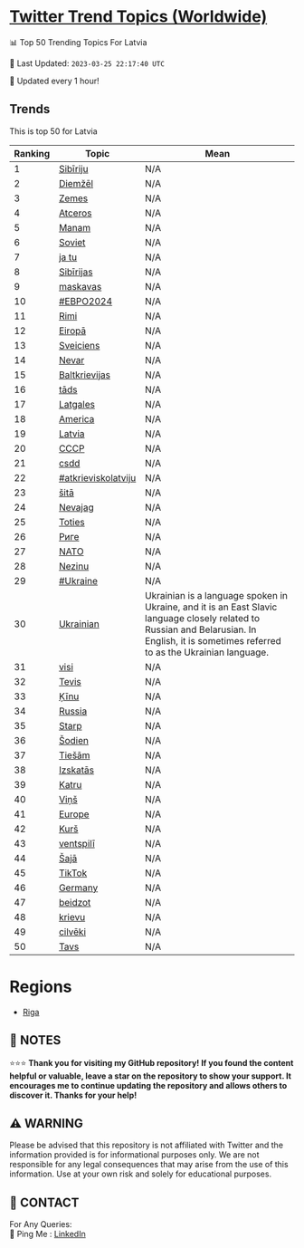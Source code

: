 [Twitter Trend Topics (Worldwide)](https://github.com/ErcinDedeoglu/Twitter-Trend-Topics)
==========


📊 Top 50 Trending Topics For Latvia

📆 Last Updated: `2023-03-25 22:17:40 UTC`

🔧 Updated every 1 hour!


## Trends

This is top 50 for Latvia

| Ranking | Topic | Mean |
| ------- | ------------ | ------------ |
| 1 | [Sibīriju](http://twitter.com/search?q=Sib%c4%abriju) | N/A |
| 2 | [Diemžēl](http://twitter.com/search?q=Diem%c5%be%c4%93l) | N/A |
| 3 | [Zemes](http://twitter.com/search?q=Zemes) | N/A |
| 4 | [Atceros](http://twitter.com/search?q=Atceros) | N/A |
| 5 | [Manam](http://twitter.com/search?q=Manam) | N/A |
| 6 | [Soviet](http://twitter.com/search?q=Soviet) | N/A |
| 7 | [ja tu](http://twitter.com/search?q=ja+tu) | N/A |
| 8 | [Sibīrijas](http://twitter.com/search?q=Sib%c4%abrijas) | N/A |
| 9 | [maskavas](http://twitter.com/search?q=maskavas) | N/A |
| 10 | [#ЕВРО2024](http://twitter.com/search?q=%23%d0%95%d0%92%d0%a0%d0%9e2024) | N/A |
| 11 | [Rimi](http://twitter.com/search?q=Rimi) | N/A |
| 12 | [Eiropā](http://twitter.com/search?q=Eirop%c4%81) | N/A |
| 13 | [Sveiciens](http://twitter.com/search?q=Sveiciens) | N/A |
| 14 | [Nevar](http://twitter.com/search?q=Nevar) | N/A |
| 15 | [Baltkrievijas](http://twitter.com/search?q=Baltkrievijas) | N/A |
| 16 | [tāds](http://twitter.com/search?q=t%c4%81ds) | N/A |
| 17 | [Latgales](http://twitter.com/search?q=Latgales) | N/A |
| 18 | [America](http://twitter.com/search?q=America) | N/A |
| 19 | [Latvia](http://twitter.com/search?q=Latvia) | N/A |
| 20 | [СССР](http://twitter.com/search?q=%d0%a1%d0%a1%d0%a1%d0%a0) | N/A |
| 21 | [csdd](http://twitter.com/search?q=csdd) | N/A |
| 22 | [#atkrieviskolatviju](http://twitter.com/search?q=%23atkrieviskolatviju) | N/A |
| 23 | [šitā](http://twitter.com/search?q=%c5%a1it%c4%81) | N/A |
| 24 | [Nevajag](http://twitter.com/search?q=Nevajag) | N/A |
| 25 | [Toties](http://twitter.com/search?q=Toties) | N/A |
| 26 | [Риге](http://twitter.com/search?q=%d0%a0%d0%b8%d0%b3%d0%b5) | N/A |
| 27 | [NATO](http://twitter.com/search?q=NATO) | N/A |
| 28 | [Nezinu](http://twitter.com/search?q=Nezinu) | N/A |
| 29 | [#Ukraine](http://twitter.com/search?q=%23Ukraine) | N/A |
| 30 | [Ukrainian](http://twitter.com/search?q=Ukrainian) | Ukrainian is a language spoken in Ukraine, and it is an East Slavic language closely related to Russian and Belarusian. In English, it is sometimes referred to as the Ukrainian language. |
| 31 | [visi](http://twitter.com/search?q=visi) | N/A |
| 32 | [Tevis](http://twitter.com/search?q=Tevis) | N/A |
| 33 | [Ķīnu](http://twitter.com/search?q=%c4%b6%c4%abnu) | N/A |
| 34 | [Russia](http://twitter.com/search?q=Russia) | N/A |
| 35 | [Starp](http://twitter.com/search?q=Starp) | N/A |
| 36 | [Šodien](http://twitter.com/search?q=%c5%a0odien) | N/A |
| 37 | [Tiešām](http://twitter.com/search?q=Tie%c5%a1%c4%81m) | N/A |
| 38 | [Izskatās](http://twitter.com/search?q=Izskat%c4%81s) | N/A |
| 39 | [Katru](http://twitter.com/search?q=Katru) | N/A |
| 40 | [Viņš](http://twitter.com/search?q=Vi%c5%86%c5%a1) | N/A |
| 41 | [Europe](http://twitter.com/search?q=Europe) | N/A |
| 42 | [Kurš](http://twitter.com/search?q=Kur%c5%a1) | N/A |
| 43 | [ventspilī](http://twitter.com/search?q=ventspil%c4%ab) | N/A |
| 44 | [Šajā](http://twitter.com/search?q=%c5%a0aj%c4%81) | N/A |
| 45 | [TikTok](http://twitter.com/search?q=TikTok) | N/A |
| 46 | [Germany](http://twitter.com/search?q=Germany) | N/A |
| 47 | [beidzot](http://twitter.com/search?q=beidzot) | N/A |
| 48 | [krievu](http://twitter.com/search?q=krievu) | N/A |
| 49 | [cilvēki](http://twitter.com/search?q=cilv%c4%93ki) | N/A |
| 50 | [Tavs](http://twitter.com/search?q=Tavs) | N/A |



# Regions

* [Riga](</Latvia/Riga.md>)



## 📝 NOTES

⭐⭐⭐ **Thank you for visiting my GitHub repository! If you found the content helpful or valuable, leave a star on the repository to show your support. It encourages me to continue updating the repository and allows others to discover it. Thanks for your help!**


## ⚠️ WARNING

Please be advised that this repository is not affiliated with Twitter and the information provided is for informational purposes only. We are not responsible for any legal consequences that may arise from the use of this information. Use at your own risk and solely for educational purposes.


## 📨 CONTACT

 For Any Queries:  
            🏓 Ping Me : [LinkedIn](https://www.linkedin.com/in/ercindedeoglu/)
